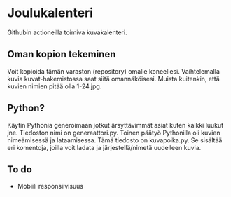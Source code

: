 # Joulukalenteri
Githubin actioneilla toimiva kuvakalenteri.

## Oman kopion tekeminen

Voit kopioida tämän varaston (repository) omalle koneellesi. Vaihtelemalla kuvia kuvat-hakemistossa saat siitä omannäköisesi. Muista kuitenkin, että kuvien nimien pitää olla 1-24.jpg.

## Python?

Käytin Pythonia generoimaan jotkut ärsyttävimmät asiat kuten kaikki luukut jne. Tiedoston nimi on generaattori.py. Toinen päätyö Pythonilla oli kuvien nimeämisessä ja lataamisessa. Tämä tiedosto on kuvapoika.py. Se sisältää eri komentoja, joilla voit ladata ja järjestellä/nimetä uudelleen kuvia.

## To do

- Mobiili responsiivisuus
